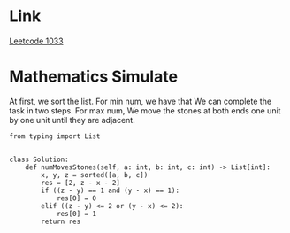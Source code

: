 # Link
[Leetcode 1033](https://leetcode.cn/problems/moving-stones-until-consecutive/)

# Mathematics Simulate
At first, we sort the list.
For min num, we have that We can complete the task in two steps.
For max num, We move the stones at both ends one unit by one unit until they are adjacent.
```python3
from typing import List


class Solution:
    def numMovesStones(self, a: int, b: int, c: int) -> List[int]:
        x, y, z = sorted([a, b, c])
        res = [2, z - x - 2]
        if ((z - y) == 1 and (y - x) == 1):
            res[0] = 0
        elif ((z - y) <= 2 or (y - x) <= 2):
            res[0] = 1
        return res
```